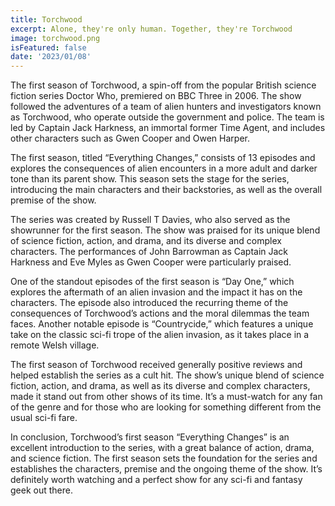 ```yaml
---
title: Torchwood
excerpt: Alone, they're only human. Together, they're Torchwood
image: torchwood.png
isFeatured: false
date: '2023/01/08'
---
```


The first season of Torchwood, a spin-off from the popular British science fiction series Doctor Who, premiered on BBC Three in 2006. The show followed the adventures of a team of alien hunters and investigators known as Torchwood, who operate outside the government and police. The team is led by Captain Jack Harkness, an immortal former Time Agent, and includes other characters such as Gwen Cooper and Owen Harper.

The first season, titled “Everything Changes,” consists of 13 episodes and explores the consequences of alien encounters in a more adult and darker tone than its parent show. This season sets the stage for the series, introducing the main characters and their backstories, as well as the overall premise of the show.

The series was created by Russell T Davies, who also served as the showrunner for the first season. The show was praised for its unique blend of science fiction, action, and drama, and its diverse and complex characters. The performances of John Barrowman as Captain Jack Harkness and Eve Myles as Gwen Cooper were particularly praised.

One of the standout episodes of the first season is “Day One,” which explores the aftermath of an alien invasion and the impact it has on the characters. The episode also introduced the recurring theme of the consequences of Torchwood’s actions and the moral dilemmas the team faces. Another notable episode is “Countrycide,” which features a unique take on the classic sci-fi trope of the alien invasion, as it takes place in a remote Welsh village.

The first season of Torchwood received generally positive reviews and helped establish the series as a cult hit. The show’s unique blend of science fiction, action, and drama, as well as its diverse and complex characters, made it stand out from other shows of its time. It’s a must-watch for any fan of the genre and for those who are looking for something different from the usual sci-fi fare.

In conclusion, Torchwood’s first season “Everything Changes” is an excellent introduction to the series, with a great balance of action, drama, and science fiction. The first season sets the foundation for the series and establishes the characters, premise and the ongoing theme of the show. It’s definitely worth watching and a perfect show for any sci-fi and fantasy geek out there.
